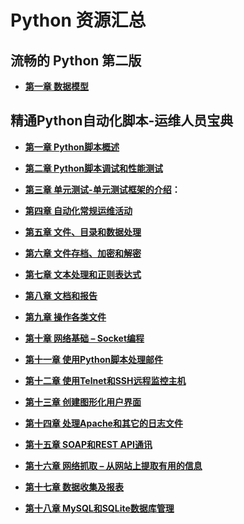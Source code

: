 # Python 资源汇总
## 流畅的 Python 第二版

* **[第一章 数据模型](fluent-python/01.md)**





## 精通Python自动化脚本-运维人员宝典

* **[第一章 Python脚本概述](python-scripting/01.md)**

* **[第二章 Python脚本调试和性能测试](python-scripting/02.md)**

* **[第三章 单元测试-单元测试框架的介绍](python-scripting/03.md)：**

* **[第四章 自动化常规运维活动](https://alanhou.org/automating-regular-administrative-activities/)**

* **[第五章 文件、目录和数据处理](https://alanhou.org/handling-files-directories-data/)**

* **[第六章 文件存档、加密和解密](https://alanhou.org/file-archiving-encrypting-decrypting/)**

* **[第七章 文本处理和正则表达式](https://alanhou.org/text-processing-regular-expressions/)**

* **[第八章 文档和报告](https://alanhou.org/documentation-reporting/)**

* **[第九章 操作各类文件](https://alanhou.org/working-files/)**

* **[第十章 网络基础 – Socket编程](https://alanhou.org/basic-networking-socket-programming)**

* **[第十一章 使用Python脚本处理邮件](https://alanhou.org/handling-emails-python-scripting/)**

* **[第十二章 使用Telnet和SSH远程监控主机](https://alanhou.org/remote-monitoring-hosts-telnet-ssh/)**

* **[第十三章 创建图形化用户界面](https://alanhou.org/building-graphical-user-interfaces/)**

* **[第十四章 处理Apache和其它的日志文件](https://alanhou.org/working-apache-log-files/)**

* **[第十五章 SOAP和REST API通讯](https://alanhou.org/soap-rest-api-communication/)**

* **[第十六章 网络抓取 – 从网站上提取有用的信息](https://alanhou.org/web-scraping-extracting-data-websites)**

* **[第十七章 数据收集及报表](https://alanhou.org/statistics-gathering-reporting/)**

* **[第十八章 MySQL和SQLite数据库管理](https://alanhou.org/mysql-sqlite-database-administrations)**

